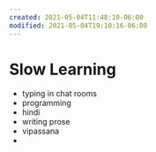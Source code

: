 ```yaml
---
created: 2021-05-04T11:48:10-06:00
modified: 2021-05-04T19:10:16-06:00
---
```


# Slow Learning

- typing in chat rooms
- programming
- hindi
- writing prose 
- vipassana 
-